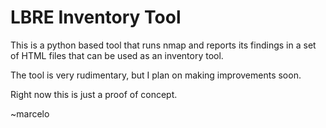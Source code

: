 LBRE Inventory Tool
===================

This is a python based tool that runs nmap and reports its findings in a set of HTML files that can be used as an inventory tool.

The tool is very rudimentary, but I plan on making improvements soon.

Right now this is just a proof of concept.

~marcelo
